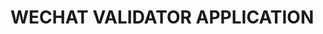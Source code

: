 <!--
 * @Date: 2020-02-03 11:46:17
 * @Author: ferried
 * @Email: harlancui@outlook.com
 * @LastEditors: ferried
 * @LastEditTime: 2020-02-03 11:46:37
 * @Editor: Visual Studio Code
 * @Desc: nil
 * @License: nil
 -->
# WECHAT VALIDATOR APPLICATION